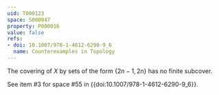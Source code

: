 ```yaml
---
uid: T000123
space: S000047
property: P000016
value: false
refs:
- doi: 10.1007/978-1-4612-6290-9_6
  name: Counterexamples in Topology
---
```


The covering of $X$ by sets of the form $\{2n-1,2n\}$ has no finite subcover.

See item #3 for space #55 in {{doi:10.1007/978-1-4612-6290-9_6}}.

